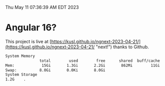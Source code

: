 Thu May 11 07:36:39 AM EDT 2023

# Angular 16?


This project is live at [https://kusl.github.io/ngnext-2023-04-21/](https://kusl.github.io/ngnext-2023-04-21/ "next!") thanks to Github.

```bash
System Memory
               total        used        free      shared  buff/cache   available
Mem:            15Gi       1.3Gi       2.2Gi       862Mi        11Gi        12Gi
Swap:          8.0Gi       0.0Ki       8.0Gi
System Storage
1.2G	.
```
